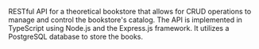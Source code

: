 RESTful API for a theoretical bookstore that allows for CRUD operations to manage and control the bookstore's catalog. The API is implemented in TypeScript using Node.js and the Express.js framework. It utilizes a PostgreSQL database to store the books.
 
